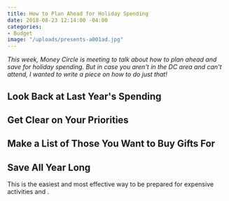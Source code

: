 ```yaml
---
title: How to Plan Ahead for Holiday Spending
date: 2018-08-23 12:14:00 -04:00
categories:
- Budget
image: "/uploads/presents-a001ad.jpg"
---
```


*This week, Money Circle is meeting to talk about how to plan ahead and save for holiday spending. But in case you aren't in the DC area and can't attend, I wanted to write a piece on how to do just that!*

## Look Back at Last Year's Spending

## Get Clear on Your Priorities

## Make a List of Those You Want to Buy Gifts For

## Save All Year Long

This is the easiest and most effective way to be prepared for expensive activities and . 